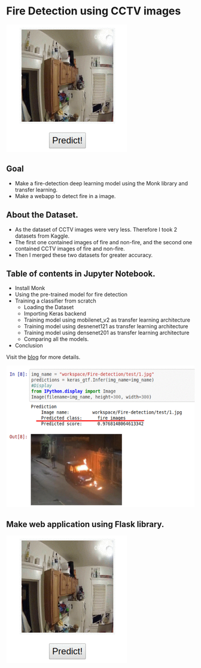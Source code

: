 # Fire Detection using CCTV images
![Webapp](https://github.com/rohit0906/fire-detector/blob/master/static/webapp.gif)

## Goal
* Make a fire-detection deep learning model using the Monk library and transfer learning.
* Make a webapp to detect fire in a image.

## About the Dataset.
* As the dataset of CCTV images were very less. Therefore I took 2 datasets from Kaggle.
* The first one contained images of fire and non-fire, and the second one contained CCTV images of fire and non-fire.
* Then I merged these two datasets for greater accuracy.

## Table of contents in Jupyter Notebook.
*  Install Monk
*  Using the pre-trained model for fire detection
*  Training a classifier from scratch
    * Loading the Dataset
    * Importing Keras backend
    * Training model using mobilenet_v2 as transfer learning architecture
    * Training model using desnenet121 as transfer learning architecture
    * Training model using densenet201 as transfer learning architecture
    * Comparing all the models.
*  Conclusion

Visit the [blog](https://medium.com/p/242df1fca2b9) for more details.

![Output](https://github.com/rohit0906/fire-detector/blob/master/static/linked-post.gif)

## Make web application using Flask library.
![Webapp](https://github.com/rohit0906/fire-detector/blob/master/static/webapp.gif)
